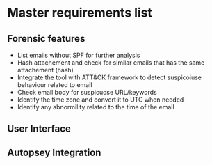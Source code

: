 # Master requirements list

## Forensic features

* List emails without SPF for further analysis
* Hash attachement and check for similar emails that has the same attachement (hash)
* Integrate the tool with ATT&CK framework to detect suspicoiuse behaviour related to email
* Check email body for suspicuose URL/keywords
* Identify the time zone and convert it to UTC when needed
* Identify any abnormility related to the time of the email


## User Interface

## Autopsey Integration

